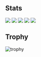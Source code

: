 ## Stats

![](http://github-profile-summary-cards.vercel.app/api/cards/profile-details?username=kotaro-kadoshima&theme=gruvbox)
![](http://github-profile-summary-cards.vercel.app/api/cards/repos-per-language?username=kotaro-kadoshima&theme=gruvbox)
![](http://github-profile-summary-cards.vercel.app/api/cards/most-commit-language?username=kotaro-kadoshima&theme=gruvbox)
![](http://github-profile-summary-cards.vercel.app/api/cards/stats?username=kotaro-kadoshima&theme=gruvbox)
![](http://github-profile-summary-cards.vercel.app/api/cards/productive-time?username=kotaro-kadoshima&theme=gruvbox&utcOffset=9)

## Trophy

![trophy](https://github-profile-trophy.vercel.app/?username=kotaro-kadoshima&theme=gruvbox)
